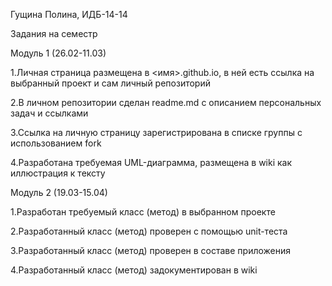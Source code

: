 Гущина Полина, ИДБ-14-14 

Задания на семестр 

Модуль 1 (26.02-11.03)

1.Личная страница размещена в <имя>.github.io, в ней есть ссылка на выбранный проект и сам личный репозиторий

2.В личном репозитории сделан readme.md с описанием персональных задач и ссылками

3.Ссылка на личную страницу зарегистрирована в списке группы с использованием fork

4.Разработана требуемая UML-диаграмма, размещена в wiki как иллюстрация к тексту

Модуль 2 (19.03-15.04)

1.Разработан требуемый класс (метод) в выбранном проекте

2.Разработанный класс (метод) проверен с помощью unit-теста

3.Разработанный класс (метод) проверен в составе приложения

4.Разработанный класс (метод) задокументирован в wiki


